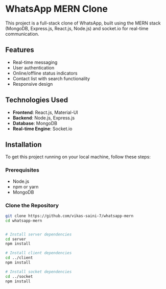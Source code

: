 # WhatsApp MERN Clone

This project is a full-stack clone of WhatsApp, built using the MERN stack (MongoDB, Express.js, React.js, Node.js) and socket.io for real-time communication.

## Features

- Real-time messaging
- User authentication
- Online/offline status indicators
- Contact list with search functionality
- Responsive design

## Technologies Used

- **Frontend**: React.js, Material-UI
- **Backend**: Node.js, Express.js
- **Database**: MongoDB
- **Real-time Engine**: Socket.io

## Installation

To get this project running on your local machine, follow these steps:

### Prerequisites

- Node.js
- npm or yarn
- MongoDB

### Clone the Repository

```bash
git clone https://github.com/vikas-saini-7/whatsapp-mern
cd whatsapp-mern


# Install server dependencies
cd server
npm install

# Install client dependencies
cd ../client
npm install

# Install socket dependencies
cd ../socket
npm install
